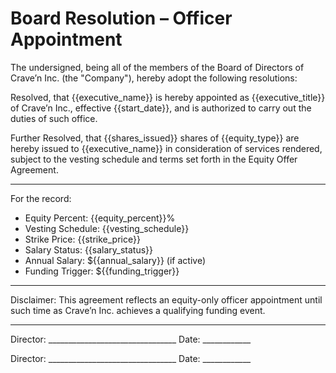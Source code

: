 # Board Resolution – Officer Appointment

The undersigned, being all of the members of the Board of Directors of Crave’n Inc. (the "Company"), hereby adopt the following resolutions:

Resolved, that {{executive_name}} is hereby appointed as {{executive_title}} of Crave’n Inc., effective {{start_date}}, and is authorized to carry out the duties of such office.

Further Resolved, that {{shares_issued}} shares of {{equity_type}} are hereby issued to {{executive_name}} in consideration of services rendered, subject to the vesting schedule and terms set forth in the Equity Offer Agreement.

---

For the record:
- Equity Percent: {{equity_percent}}%
- Vesting Schedule: {{vesting_schedule}}
- Strike Price: {{strike_price}}
- Salary Status: {{salary_status}}
- Annual Salary: ${{annual_salary}} (if active)
- Funding Trigger: ${{funding_trigger}}

---

Disclaimer: This agreement reflects an equity-only officer appointment until such time as Crave’n Inc. achieves a qualifying funding event.

---

Director: ________________________________  Date: ____________

Director: ________________________________  Date: ____________
